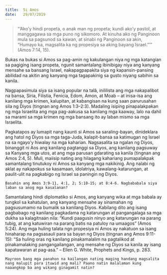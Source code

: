 ```yaml
---
title:  Si Amos
date:   29/07/2019
---
```


> <p></p>
> “’Ako’y hindi propeta, o anak man ng propeta; kundi ako’y pastol, at manggagawa sa mga puno ng sikomoro. At kinuha ako ng Panginoon mula sa pagsunod sa kawan, at sinabi ng Panginoon sa akin, “Humayo ka, magsalita ka ng propesiya sa aking bayang Israel.”’” (Amos 7:14, 15).

Bukas na bukas si Amos sa pag-amin ng kakulangan niya ng mga katangian sa pagiging isang propeta, ngunit samantalang ibinibigay niya ang kanyang mensahe sa bansang Israel, nakapagpapakita siya ng kapansin-pansing abilidad na akitin ang kanyang mga tagapakinig sa gusto niyang sabihin sa kanila.

Nagpapasimula siya sa isang popular na talâ, inililista ang mga nakapalibot na bansa, Siria, Filistia, Fenicia, Edom, Amon, at Moab – at inisa-isa ang kanilang mga krimen, kalupitan, at kabangisan na kung saan parurusahan sila ng Diyos (tingnan ang Amos 1:3–2:3). Madaling isiping pinapalakpakan ng mga Israelita ang mga pag-aakusa sa kanilang mga kaaway, lalo na dahil sa marami sa mga krimen ng mga bansang ito ay laban mismo sa mga Israelita.

Pagkatapos ay lumapit nang kaunti si Amos sa saraling-bayan, dinideklara ang hatol ng Diyos sa mga taga-Juda, kalapit-bansa sa katimugan ng Israel na sa ngayo’y hiwalay na mga kaharian. Nagsasalita sa ngalan ng Diyos, binanggit ni Aos ang kanilang pagtanggi sa Diyos, ang kanilang pagsuway sa Kanyang mga utos, at ang mga parusan gdarating sa kanila (tingnan ang Amos 2:4, 5). Muli, maiisip nating ang hilagang kahariang pumapalakpak samantalang tinutukoy ni Amos sa kanyang mga nakikinig. Ang nalabi ng aklat ay nakapokus sa kasamaan, idolatriya, kawalang-katarungan, at paulit-ulit na pagkabigo ng Israel sa paningin ng Diyos.

`Basahin ang Amos 3:9-11, 4:1, 2; 5:10-15; at 8:4-6. Nagbababala siya laban sa anog mga kasalanan?`

Samantalang hindi diplomatiko si Amos, ang kanyang wika at mga babala ay tungkol sa kahatulan, ang kanyang mensahe ay sinamahan ng pagsusumamo na bumalik sa kanilang Diyos. Kabilang dito ang isang pagbabago ng kanilang pagkadama ng katarungan at pangangalaga sa mga dukha sa kalagitnaan nila: “Kundi paagusin ninyo ang katarungan na parang tubig, at ang katuwiran na parang batis na patuloy na umaagos” (Amos 5:24). Ang mga huling talata ngn propesiya ni Amos ay nakatuon sa isang hinaharap na pagsasauli para sa bayan ng Diyos (tingnan ang Amos 9:11-15): “Sa huling oras ng kanilang pinakamalalim na pagtalikod at pinakamalaking pangangailangan, ang mensahe ng Diyos sa kanila ay isang kapatawaran at pag-asa.” – Ellen G. White, Prophets and Kings, p. 283.

`Mayroon bang mga panahon na kailangan nating maging handang magsalita nang malupit para ituwid ang mali? Paano natin malalaman kung naaangkop ba ang wikang ginagamit natin?`